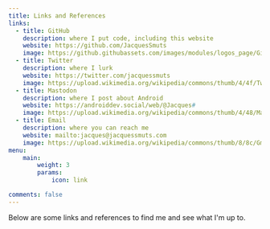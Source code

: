 ```yaml
---
title: Links and References
links:
  - title: GitHub
    description: where I put code, including this website
    website: https://github.com/JacquesSmuts
    image: https://github.githubassets.com/images/modules/logos_page/GitHub-Mark.png
  - title: Twitter
    description: where I lurk
    website: https://twitter.com/jacquessmuts
    image: https://upload.wikimedia.org/wikipedia/commons/thumb/4/4f/Twitter-logo.svg/800px-Twitter-logo.svg.png
  - title: Mastodon
    description: where I post about Android
    website: https://androiddev.social/web/@Jacques#
    image: https://upload.wikimedia.org/wikipedia/commons/thumb/4/48/Mastodon_Logotype_%28Simple%29.svg/953px-Mastodon_Logotype_%28Simple%29.svg.png
  - title: Email
    description: where you can reach me
    website: mailto:jacques@jacquessmuts.com
    image: https://upload.wikimedia.org/wikipedia/commons/thumb/8/8c/Gmail_Icon_%282013-2020%29.svg/2560px-Gmail_Icon_%282013-2020%29.svg.png
menu:
    main: 
        weight: 3
        params:
            icon: link

comments: false
---
```


Below are some links and references to find me and see what I'm up to. 
